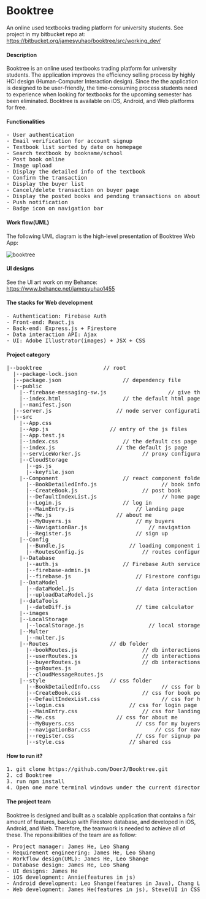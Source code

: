# Booktree
An online used textbooks trading platform for university students. See project in my bitbucket repo at: https://bitbucket.org/jamesyuhao/booktree/src/working_dev/

#### Description 
Booktree is an online used textbooks trading platform for university students. The application improves the efficiency selling process by highly HCI design (Human-Computer Interaction design). Since the the application is designed to be user-friendly, the time-consuming process students need to experience when looking for textbooks for the upcoming semester has been eliminated. Booktree is available on iOS, Android, and Web platforms for free.

#### Functionalities
<pre>
- User authentication
- Email verification for account signup
- Textbook list sorted by date on homepage
- Search textbook by bookname/school
- Post book online
- Image upload
- Display the detailed info of the textbook
- Confirm the transaction
- Display the buyer list
- Cancel/delete transaction on buyer page
- Display the posted books and pending transactions on aboutMe page
- Push notification
- Badge icon on navigation bar
</pre>

#### Work flow(UML)
The following UML diagram is the high-level presentation of Booktree Web App:

![booktree](https://user-images.githubusercontent.com/30460622/52996334-23e6fc80-33d2-11e9-8d21-ca7682dd9bc3.jpg)

#### UI designs
See the UI art work on my Behance: https://www.behance.net/jamesyuhao1455

#### The stacks for Web development
<pre>
- Authentication: Firebase Auth
- Front-end: React.js
- Back-end: Express.js + Firestore
- Data interaction API: Ajax
- UI: Adobe Illustrator(images) + JSX + CSS
</pre>

#### Project category
<pre>
|--booktree                   // root
  |--package-lock.json
  |--package.json                   // dependency file
  |--public
    |--firebase-messaging-sw.js                   // give the service worker the access to the Firebase Messaging
    |--index.html                   // the default html page
    |--manifest.json
  |--server.js                    // node server configuration
  |--src
    |--App.css
    |--App.js                   // entry of the js files
    |--App.test.js
    |--index.css                    // the default css page
    |--index.js                   // the default js page
    |--serviceWorker.js                   // proxy configuration
    |--CloudStorage
      |--gs.js
      |--keyfile.json
    |--Component                    // react component folder
      |--BookDetailedInfo.js                    // book info page
      |--CreateBook.js                    // post book
      |--DefaultIndexList.js                    // home page
      |--Login.js                   // log in
      |--MainEntry.js                   // landing page
      |--Me.js                    // about me
      |--MyBuyers.js                    // my buyers
      |--NavigationBar.js                   // navigation 
      |--Register.js                    // sign up
    |--Config
      |--Bundle.js                    // loading component in need
      |--RoutesConfig.js                  // routes configuration
    |--Database
      |--auth.js                    // Firebase Auth service configuration
      |--firebase-admin.js
      |--firebase.js                    // Firestore configuration
    |--DataModel
      |--dataModel.js                   // data interaction api
      |--uploadDataModel.js
    |--dataTools
      |--dateDiff.js                    // time calculator
    |--images
    |--LocalStorage                   
      |--localStorage.js                    // local storage api
    |--Multer
      |--multer.js                    
    |--Routes                   // db folder
      |--bookRoutes.js                    // db interactions with Books collection
      |--userRoutes.js                    // db interactions with Users collection
      |--buyerRoutes.js                   // db interactions with CountOnBuyers collection
      |--gsRoutes.js                    
      |--cloudMessageRoutes.js         
    |--style                    // css folder
      |--BookDetailedInfo.css                   // css for book info page
      |--CreateBook.css                   // css for book post page
      |--DefaultIndexList.css                   // css for homepage
      |--login.css                    // css for login page
      |--MainEntry.css                    // css for landing page
      |--Me.css                   // css for about me
      |--MyBuyers.css                   // css for my buyers page
      |--navigationBar.css                    // css for navigation bar
      |--register.css                   // css for signup page
      |--style.css                    // shared css
</pre>

#### How to run it?
<pre>
1. git clone https://github.com/DoerJ/Booktree.git
2. cd Booktree
3. run npm install
4. Open one more terminal windows under the current directory, run "node server.js" and "npm start" in two terminal windows respectively
</pre>

#### The project team
Booktree is designed and built as a scalable application that contains a fair amount of features, backup with Firestore database, and developed in iOS, Android, and Web. Therefore, the teamwork is needed to achieve all of these. The reponsiibilities of the team are as follow:
<pre>
- Project manager: James He, Leo Shang
- Requirement engineering: James He, Leo Shang
- Workflow design(UML): James He, Leo Shange
- Database design: James He, Leo Shang
- UI designs: James He
- iOS development: Annie(features in js)
- Android development: Leo Shange(features in Java), Chang Liu(UI in xml)
- Web development: James He(features in js), Steve(UI in CSS)
</pre>

